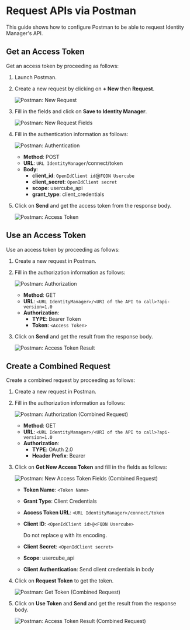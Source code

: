# Request APIs via Postman

This guide shows how to configure Postman to be able to request Identity Manager's API.

## Get an Access Token

Get an access token by proceeding as follows:

1. Launch Postman.
2. Create a new request by clicking on **+ New** then **Request**.

   ![Postman: New Request](/img/product_docs/identitymanager/identitymanager/integration-guide/api/how-tos/request-postman/postman_newrequest.webp)

3. Fill in the fields and click on **Save to Identity Manager**.

   ![Postman: New Request Fields](/img/product_docs/identitymanager/identitymanager/integration-guide/api/how-tos/request-postman/postman_requestfields.webp)

4. Fill in the authentication information as follows:

   ![Postman: Authentication](/img/product_docs/identitymanager/identitymanager/integration-guide/api/how-tos/request-postman/postman_authentication.webp)

   - **Method**: POST
   - **URL**: `URL IdentityManager`/connect/token
   - **Body**:
     - **client_id**: `OpenIdClient id`@`FQDN Usercube`
     - **client_secret**: `OpenIdClient secret`
     - **scope**: usercube_api
     - **grant_type**: client_credentials

5. Click on **Send** and get the access token from the response body.

   ![Postman: Access Token](/img/product_docs/identitymanager/identitymanager/integration-guide/api/how-tos/request-postman/postman_accesstoken.webp)

## Use an Access Token

Use an access token by proceeding as follows:

1. Create a new request in Postman.
2. Fill in the authorization information as follows:

   ![Postman: Authorization](/img/product_docs/identitymanager/identitymanager/integration-guide/api/how-tos/request-postman/postman_authorization.webp)

   - **Method**: GET
   - **URL**: `<URL IdentityManager>/<URI of the API to call>?api-version=1.0`
   - **Authorization**:
     - **TYPE**: Bearer Token
     - **Token**: `<Access Token>`

3. Click on **Send** and get the result from the response body.

   ![Postman: Access Token Result](/img/product_docs/identitymanager/identitymanager/integration-guide/api/how-tos/request-postman/postman_accesstokenresult.webp)

## Create a Combined Request

Create a combined request by proceeding as follows:

1. Create a new request in Postman.
2. Fill in the authorization information as follows:

   ![Postman: Authorization (Combined Request)](/img/product_docs/identitymanager/identitymanager/integration-guide/api/how-tos/request-postman/postman_authorizationcombined.webp)

   - **Method**: GET
   - **URL**: `<URL IdentityManager>/<URI of the API to call>?api-version=1.0`
   - **Authorization**:
     - **TYPE**: OAuth 2.0
     - **Header Prefix**: Bearer

3. Click on **Get New Access Token** and fill in the fields as follows:

   ![Postman: New Access Token Fields (Combined Request)](/img/product_docs/identitymanager/identitymanager/integration-guide/api/how-tos/request-postman/postman_newaccesstokencombined.webp)

   - **Token Name**: `<Token Name>`
   - **Grant Type**: Client Credentials
   - **Access Token URL**: `<URL IdentityManager>/connect/token`
   - **Client ID**: `<OpenIdClient id>@<FQDN Usercube>`

     Do not replace `@` with its encoding.

   - **Client Secret**: `<OpenIdClient secret>`
   - **Scope**: usercube_api
   - **Client Authentication**: Send client credentials in body

4. Click on **Request Token** to get the token.

   ![Postman: Get Token (Combined Request)](/img/product_docs/identitymanager/identitymanager/integration-guide/api/how-tos/request-postman/postman_gettokencombined.webp)

5. Click on **Use Token** and **Send** and get the result from the response body.

   ![Postman: Access Token Result (Combined Request)](/img/product_docs/identitymanager/identitymanager/integration-guide/api/how-tos/request-postman/postman_accesstokenresult.webp)
